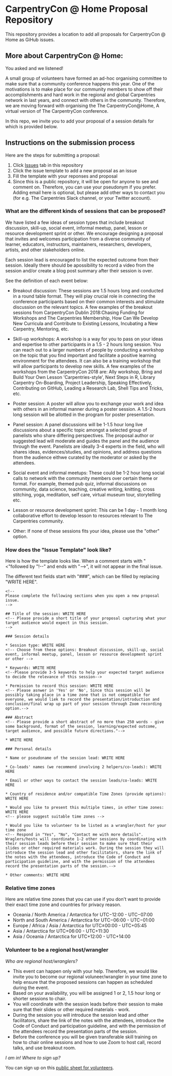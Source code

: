 # CarpentryCon @ Home Proposal Repository

This repository provides a location to add all proposals for CarpentryCon @ Home as GiHub issues.

## More about CarpentryCon @ Home:

You asked and we listened! 

A small group of volunteers have formed an ad-hoc organising committee to make sure that a community conference happens this year. One of the motivations is to make place for our community members to show off their accomplishments and hard work in the regional and global Carpentries network in last years, and connect with others in the community. Therefore, we are moving forward with organising the The CarpentryCon@Home, A virtual version of The CarpentryCon conference.

In this repo, we invite you to add your proposal of a session details for which is provided below.

## Instructions on the submission process

Here are the steps for submitting a proposal:

1. Click [Issues](https://github.com/carpentrycon/carpentryconhome-proposals/issues) tab in this repository
2. Click the issue template to add a new proposal as an issue
3. Fill the template with your reponses and proposal
4. Since this is a public repository, it will be open for anyone to see and comment on. Therefore, you can use your pseudonym if you prefer. Adding email here is optional, but please add other ways to contact you (for e.g. The Carpentries Slack channel, or your Twitter account). 

### What are the different kinds of sessions that can be proposed?

We have listed a few ideas of session types that include breakout discussion, skill-up, social event, informal meetup, panel, lesson or resource development sprint or other. 
We encourage designing a proposal that invites and welcomes participation from a diverse community of learner, educators, instructors, maintainers, researchers, developers, artists, and other stakeholders online.

Each session lead is encouraged to list the expected outcome from their session. Ideally there should be apossibility to record a video from the session and/or create a blog post summary after their session is over.

See the definition of each event below:

* Breakout discussion: These sessions are 1.5 hours long and conducted in a round table format. They will play crucial role in connecting the conference participants based on their common interests and stimulate discussion on the relevant topics. A few examples of the breakout sessions from CarpentryCon Dublin 2018:Chasing Funding for Workshops and The Carpentries Membership, How Can We Develop New Curricula and Contribute to Existing Lessons, Incubating a New Carpentry, Mentoring, etc. 

* Skill-up workshops: A workshop is a way for you to pass on your ideas and expertise to other participants in a 1.5 - 2 hours long session. You can reach out to a larger numbers of people by conducting a workshop on the topic that you find important and facilitate a positive learning environment for the attendees. It can also be a training workshop that will allow participants to develop new skills. A few examples of the workshops from the CarpentryCon 2018 are: Ally workshop, Bring and Build Your Own Lesson 'Carpentries-style', Next Steps in R, Library Carpentry On-Boarding, Project Leadership, Speaking Effectively, Contributing on GitHub, Leading a Research Lab, Shell Tips and Tricks, etc.

* Poster session: A poster will allow you to exchange your work and idea with others in an informal manner during a poster session. A 1.5-2 hours long session will be allotted in the program for poster presentation.

* Panel session: A panel discussions will be 1-1.5 hour long live discussions about a specific topic amongst a selected group of panelists who share differing perspectives. The proposal author or suggested lead will moderate and guides the panel and the audience through the event. Panelists are ideally 3-4 experts in the field, who will shares ideas, evidences/studies, and opinions, and address questions from the audience eithwe curated by the moderator or asked by the attendees.

* Social event and informal meetups: These could be 1-2 hour long social calls to network with the community members over certain theme or format. For example, themed pub quiz, informal discussions on community, data science, teaching, creative writing, knitting, cross stitching, yoga, meditation, self care, virtual museum tour, storytelling etc.

* Lesson or resource development sprint: This can be 1 day - 1 month long collaborative effort to develop lesson to resources relevant to The Carpentries community. 

* Other: If none of these sessions fits your idea, please use the "other" option.

### How does the "Issue Template" look like?

Here is how the template looks like.
When a comment starts with "<"followed by "!--" and ends with "-->", it will not appear in the final issue.

The different text fields start with "###", which can be filled by replacing "WRITE HERE".

```
<!--
Please complete the following sections when you open a new proposal issue.
-->

## Title of the session: WRITE HERE
<!-- Please provide a short title of your proposal capturing what your target audience would expect in this session.
-->

### Session details

* Session type: WRITE HERE 
<!-- Choose from these options: Breakout discussion, skill-up, social event, informal meetup, panel, lesson or resource development sprint or other -->

* Keywords: WRITE HERE 
<!--Please provide 3-5 keywords to help your expected target audience to decide the relevance of this session-->

* Permission to record this session: WRITE HERE 
<!-- Please asnwer in 'Yes' or 'No', Since this session will be possibly taking place in a time zone that is not compatible for everyone, we would liek to record the presentation/introduction and conclusion/final wrap up part of your session through Zoom recording option.-->

### Abstract
<!-- Please provide a short abstract of no more than 250 words - give some background, format of the session, learning/expected outcome, target audience, and possible future directions."-->

* WRITE HERE

### Personal details

* Name or pseudoname of the session lead: WRITE HERE

* Co-leads' names (we recommend involving 2 helpers/co-leads): WRITE HERE

* Email or other ways to contact the session leads/co-leads: WRITE HERE

* Country of residence and/or compatible Time Zones (provide options): WRITE HERE

* Would you like to present this multiple times, in other time zones: WRITE HERE 
<!-- please suggest suitable time zones -->

* Would you like to volunteer to be listed as a wrangler/host for your time zone 
<!-- Respond in "Yes", "No", "Contact me with more details". Wraglers/hosts will coordinate 1-2 other sessions by coordinating with their session leads before their session to make sure that their slides or other required materials work. During the session they will introduce the session lead and other facilitators, share the link of the notes with the attendees, introduce the Code of Conduct and participation guideline, and with the permission of the attendees record the presentation parts of the session.-->

* Other comments: WRITE HERE

```

### Relative time zones

Here are relative time zones that you can use if you don't want to provide their exact time zone and countries for privacy reason.

- Oceania / North America / Antarctica for UTC−12:00 - UTC−07:00
- North and South America / Antarctica for UTC−06:00 -
UTC−01:00
- Europe / Africa / Asia / Antarctica for UTC±00:00 - UTC+05:45
- Asia / Antarctica for UTC+06:00 -
UTC+11:30
- Asia / Oceania / Antarctica for UTC+12:00 -
UTC+14:00

### Volunteer to be a regional host/wrangler

*Who are regional host/wranglers?*

- This event can happen only with your help. Therefore, we would like invite you to become our regional voluneer/wrangler in your time zone to help ensure that the proposed sessions can happen as scheduled during the event.	
- Based on your availability, you will be assigned 1 or 2, 1.5 hour long or shorter sessions to chair. 
- You will coordinate with the session leads before their session to make sure that their slides or other required materials - work. 
- During the session you will introduce the session lead and other facilitators, share the link of the notes with the attendees, introduce the Code of Conduct and participation guideline, and with the permission of the attendees record the presentation parts of the session. 
- Before the conference you will be given transferable skill training on how to chair online sessions and how to use Zoom to host call, record talks, and use breakout room.

*I am in! Where to sign up?*

You can sign up on this [public sheet for volunteers](https://docs.google.com/spreadsheets/d/13ONzgvIilIy1T_9ad_CDFmSGR_VjqEXTKyz1fit9iXA/edit?usp=sharing).

